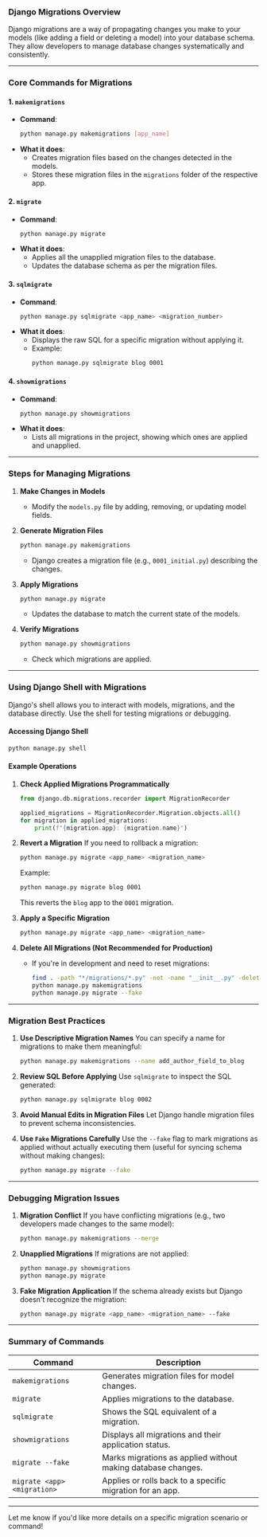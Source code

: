 ### **Django Migrations Overview**

Django migrations are a way of propagating changes you make to your models (like adding a field or deleting a model) into your database schema. They allow developers to manage database changes systematically and consistently.

---

### **Core Commands for Migrations**

#### 1. **`makemigrations`**
- **Command**: 
  ```bash
  python manage.py makemigrations [app_name]
  ```
- **What it does**: 
  - Creates migration files based on the changes detected in the models.
  - Stores these migration files in the `migrations` folder of the respective app.

#### 2. **`migrate`**
- **Command**:
  ```bash
  python manage.py migrate
  ```
- **What it does**:
  - Applies all the unapplied migration files to the database.
  - Updates the database schema as per the migration files.

#### 3. **`sqlmigrate`**
- **Command**:
  ```bash
  python manage.py sqlmigrate <app_name> <migration_number>
  ```
- **What it does**:
  - Displays the raw SQL for a specific migration without applying it.
  - Example:
    ```bash
    python manage.py sqlmigrate blog 0001
    ```

#### 4. **`showmigrations`**
- **Command**:
  ```bash
  python manage.py showmigrations
  ```
- **What it does**:
  - Lists all migrations in the project, showing which ones are applied and unapplied.

---

### **Steps for Managing Migrations**

1. **Make Changes in Models**
   - Modify the `models.py` file by adding, removing, or updating model fields.

2. **Generate Migration Files**
   ```bash
   python manage.py makemigrations
   ```
   - Django creates a migration file (e.g., `0001_initial.py`) describing the changes.

3. **Apply Migrations**
   ```bash
   python manage.py migrate
   ```
   - Updates the database to match the current state of the models.

4. **Verify Migrations**
   ```bash
   python manage.py showmigrations
   ```
   - Check which migrations are applied.

---

### **Using Django Shell with Migrations**

Django's shell allows you to interact with models, migrations, and the database directly. Use the shell for testing migrations or debugging.

#### **Accessing Django Shell**
```bash
python manage.py shell
```

#### **Example Operations**

1. **Check Applied Migrations Programmatically**
   ```python
   from django.db.migrations.recorder import MigrationRecorder

   applied_migrations = MigrationRecorder.Migration.objects.all()
   for migration in applied_migrations:
       print(f"{migration.app}: {migration.name}")
   ```

2. **Revert a Migration**
   If you need to rollback a migration:
   ```bash
   python manage.py migrate <app_name> <migration_name>
   ```
   Example:
   ```bash
   python manage.py migrate blog 0001
   ```
   This reverts the `blog` app to the `0001` migration.

3. **Apply a Specific Migration**
   ```bash
   python manage.py migrate <app_name> <migration_name>
   ```

4. **Delete All Migrations (Not Recommended for Production)**
   - If you're in development and need to reset migrations:
     ```bash
     find . -path "*/migrations/*.py" -not -name "__init__.py" -delete
     python manage.py makemigrations
     python manage.py migrate --fake
     ```

---

### **Migration Best Practices**

1. **Use Descriptive Migration Names**
   You can specify a name for migrations to make them meaningful:
   ```bash
   python manage.py makemigrations --name add_author_field_to_blog
   ```

2. **Review SQL Before Applying**
   Use `sqlmigrate` to inspect the SQL generated:
   ```bash
   python manage.py sqlmigrate blog 0002
   ```

3. **Avoid Manual Edits in Migration Files**
   Let Django handle migration files to prevent schema inconsistencies.

4. **Use `Fake` Migrations Carefully**
   Use the `--fake` flag to mark migrations as applied without actually executing them (useful for syncing schema without making changes):
   ```bash
   python manage.py migrate --fake
   ```

---

### **Debugging Migration Issues**

1. **Migration Conflict**
   If you have conflicting migrations (e.g., two developers made changes to the same model):
   ```bash
   python manage.py makemigrations --merge
   ```

2. **Unapplied Migrations**
   If migrations are not applied:
   ```bash
   python manage.py showmigrations
   python manage.py migrate
   ```

3. **Fake Migration Application**
   If the schema already exists but Django doesn't recognize the migration:
   ```bash
   python manage.py migrate <app_name> <migration_name> --fake
   ```

---

### **Summary of Commands**
| Command                     | Description                                                                 |
|-----------------------------|-----------------------------------------------------------------------------|
| `makemigrations`            | Generates migration files for model changes.                               |
| `migrate`                   | Applies migrations to the database.                                        |
| `sqlmigrate`                | Shows the SQL equivalent of a migration.                                   |
| `showmigrations`            | Displays all migrations and their application status.                      |
| `migrate --fake`            | Marks migrations as applied without making database changes.               |
| `migrate <app> <migration>` | Applies or rolls back to a specific migration for an app.                  |

---

Let me know if you'd like more details on a specific migration scenario or command!